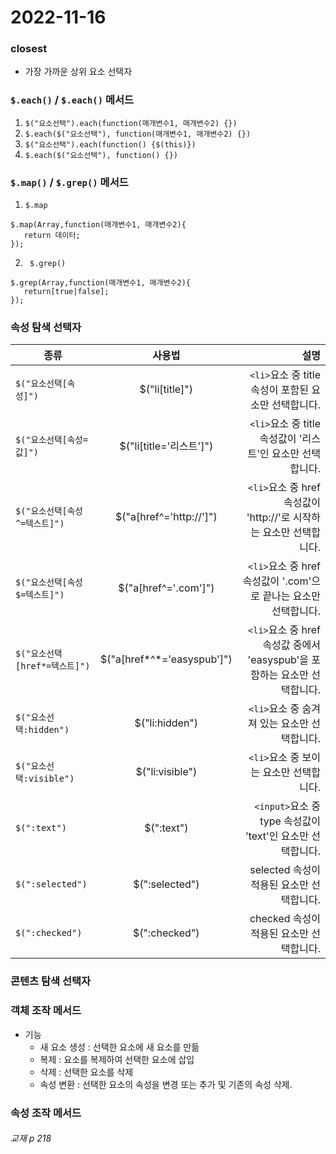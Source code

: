 2022-11-16
=========================

### closest
- 가장 가까운 상위 요소 선택자


### ```$.each()``` / ```$.each()``` 메서드
1. ```$("요소선택").each(function(매개변수1, 매개변수2) {})```
2. ```$.each($("요소선택"), function(매개변수1, 매개변수2) {})```
3. ```$("요소선택").each(function() {$(this)})```
4. ```$.each($("요소선택"), function() {})```

### ```$.map()``` / ```$.grep()``` 메서드
1. ```$.map```
```
$.map(Array,function(매개변수1, 매개변수2){
   return 데이터;
});
```
2. ``` $.grep()```
```
$.grep(Array,function(매개변수1, 매개변수2){
   return[true|false];
});
```

### 속성 탐색 선택자
| 종류 | 사용법 | 설명 |
|---|:---:|---:|
| `$("요소선택[속성]")` | $("li[title]") | ```<li>```요소 중 title 속성이 포함된 요소만 선택합니다. |
| `$("요소선택[속성=값]")` | $("li[title='리스트']") | ```<li>```요소 중 title 속성값이 '리스트'인  요소만 선택합니다. |
| `$("요소선택[속성^=텍스트]")` | $("a[href^='http://']") | ```<li>```요소 중 href 속성값이 'http://'로 시작하는 요소만 선택합니다. |
| `$("요소선택[속성$=텍스트]")` | $("a[href^='.com']") | ```<li>```요소 중 href 속성값이 '.com'으로 끝나는 요소만 선택합니다.  |
| `$("요소선택[href*=텍스트]")` | $("a[href*^*='easyspub']") | ```<li>```요소 중 href 속성값 중에서 'easyspub'을 포함하는 요소만 선택합니다.  |
| `$("요소선택:hidden")` | $("li:hidden") | ```<li>```요소 중 숨겨져 있는 요소만 선택합니다.  |
| `$("요소선택:visible")` | $("li:visible") | ```<li>```요소 중 보이는 요소만 선택합니다.  |
| `$(":text")` | $(":text") | ```<input>```요소 중 type 속성값이 'text'인 요소만 선택합니다.  |
| `$(":selected")` | $(":selected") | selected 속성이 적용된 요소만 선택합니다.  |
| `$(":checked")` | $(":checked") | checked 속성이 적용된 요소만 선택합니다.  |


### 콘텐츠 탐색 선택자

### 객체 조작 메서드
- 기능
   - 새 요소 생성 : 선택한 요소에 새 요소를 만듦
   - 복제 : 요소를 복제하여 선택한 요소에 삽입
   - 삭제 : 선택한 요소를 삭제
   - 속성 변환 : 선택한 요소의 속성을 변경 또는 추가 및 기존의 속성 삭제.

### 속성 조작 메서드
###### 교재 p 218